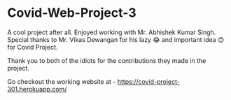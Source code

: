# Covid-Web-Project-3


A cool project after all. Enjoyed working with Mr. Abhishek Kumar Singh. 
Special thanks to Mr. Vikas Dewangan for his lazy 😂 and important idea 😊 for Covid Project.

Thank you to both of the idiots for the contributions they made in the project.

 Go checkout the working website at - https://covid-project-301.herokuapp.com/
